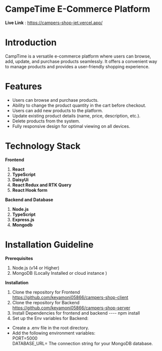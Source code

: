 # CampeTime E-Commerce Platform

**Live Link** : https://campers-shop-jet.vercel.app/

# Introduction

CampTime is a versatile e-commerce platform where users can browse, add, update, and purchase products seamlessly. It offers a convenient way to manage products and provides a user-friendly shopping experience.

# Features

- Users can browse and purchase products.
- Ability to change the product quantity in the cart before checkout.
- Users can add new products to the platform.
- Update existing product details (name, price, description, etc.).
- Delete products from the system.
- Fully responsive design for optimal viewing on all devices.


# Technology Stack

**Frontend** <br/>

1. **React**
2. **TypeScript**
3. **DaisyUi**
4. **React Redux and RTK Query**
5. **React Hook form**

**Backend and Database** <br/>

1. **Node.js**
2. **TypeScript**
3. **Express.js**
4. **Mongodb**

# Installation Guideline

**Prerequisites**

1. Node.js (v14 or Higher)
2. MongoDB (Locally Installed or cloud instance ) <br>

**Installation**

1. Clone the repository for Frontend <br> https://github.com/keyamoni05866/campers-shop-client <br>
2. Clone the repository for Backend <br> https://github.com/keyamoni05866/campers-shop-server <br>
3. Install Dependencies for frontend and backend ---- npm install <br>
4. Set up the Env variables for Backend: <br>

- Create a .env file in the root directory. <br>
- Add the following environment variables:<br>
  PORT=5000<br>
  DATABASE_URL= The connection string for your MongoDB database. <br>

